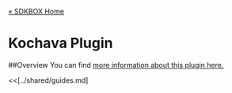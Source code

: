[&#171; SDKBOX Home](http://sdkbox.com)

<h1>Kochava Plugin</h1>

##Overview
You can find [more information about this plugin here.](http://www.cocos2d-x.org/sdkbox/kochava)


<<[../shared/guides.md]


